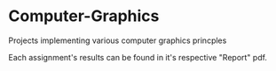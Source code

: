 # Computer-Graphics
Projects implementing various computer graphics princples 

Each assignment's results can be found in it's respective "Report" pdf. 
